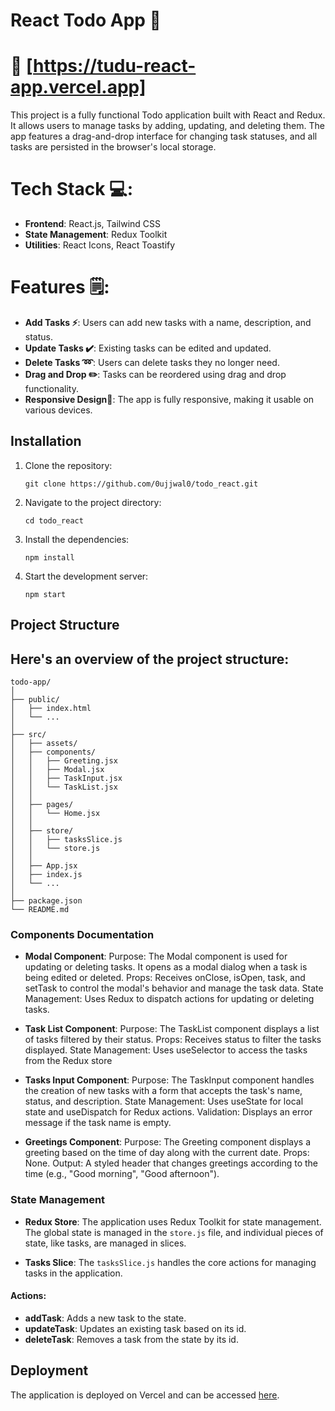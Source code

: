 # React Todo App 📝
# 🔗 [https://tudu-react-app.vercel.app]

This project is a fully functional Todo application built with React and Redux. It allows users to manage tasks by adding, updating, and deleting them. The app features a drag-and-drop interface for changing task statuses, and all tasks are persisted in the browser's local storage.

# Tech Stack 💻:
- **Frontend**: React.js, Tailwind CSS
- **State Management**: Redux Toolkit
- **Utilities**: React Icons, React Toastify


# Features 🗒:

- **Add Tasks ⚡**: Users can add new tasks with a name, description, and status.
- **Update Tasks ✔️**: Existing tasks can be edited and updated.
- **Delete Tasks ➿**: Users can delete tasks they no longer need.
- **Drag and Drop ✏️**: Tasks can be reordered using drag and drop functionality.
- **Responsive Design📱**: The app is fully responsive, making it usable on various devices.

## Installation

1. Clone the repository:
    ```
    git clone https://github.com/0ujjwal0/todo_react.git
    ```
2. Navigate to the project directory:
    ```
    cd todo_react
    ```
3. Install the dependencies:
    ```
    npm install
    ```
4. Start the development server:
    ```
    npm start
    ```

## Project Structure

## Here's an overview of the project structure:
```
todo-app/
│
├── public/
│   ├── index.html
│   └── ...
│
├── src/
│   ├── assets/
│   ├── components/
│   │   ├── Greeting.jsx
│   │   ├── Modal.jsx
│   │   ├── TaskInput.jsx
│   │   └── TaskList.jsx
│   │
│   ├── pages/
│   │   └── Home.jsx
│   │
│   ├── store/
│   │   ├── tasksSlice.js
│   │   └── store.js
│   │
│   ├── App.jsx
│   ├── index.js
│   └── ...
│
├── package.json
└── README.md
```

### **Components Documentation**

- **Modal Component**:
Purpose: The Modal component is used for updating or deleting tasks. It opens as a modal dialog when a task is being edited or deleted.
Props: Receives onClose, isOpen, task, and setTask to control the modal's behavior and manage the task data.
State Management: Uses Redux to dispatch actions for updating or deleting tasks.

- **Task List Component**:
Purpose: The TaskList component displays a list of tasks filtered by their status.
Props: Receives status to filter the tasks displayed.
State Management: Uses useSelector to access the tasks from the Redux store

- **Tasks Input Component**: 
Purpose: The TaskInput component handles the creation of new tasks with a form that accepts the task's name, status, and description.
State Management: Uses useState for local state and useDispatch for Redux actions.
Validation: Displays an error message if the task name is empty.
- **Greetings Component**: 
Purpose: The Greeting component displays a greeting based on the time of day along with the current date.
Props: None.
Output: A styled header that changes greetings according to the time (e.g., "Good morning", "Good afternoon").

### **State Management**

- **Redux Store**: The application uses Redux Toolkit for state management. The global state is managed in the `store.js` file, and individual pieces of state, like tasks, are managed in slices.

- **Tasks Slice**: The `tasksSlice.js` handles the core actions for managing tasks in the application.
#### Actions:
- **addTask**: Adds a new task to the state.
- **updateTask**: Updates an existing task based on its id.
- **deleteTask**: Removes a task from the state by its id.

## Deployment

The application is deployed on Vercel and can be accessed [here](https://tudu-react-app.vercel.app/).
